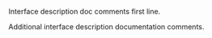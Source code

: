 Interface description doc comments first line.

Additional interface description documentation comments.
